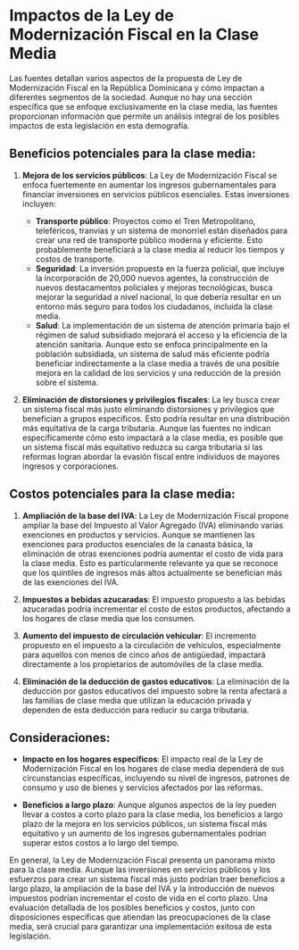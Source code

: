 # Impactos de la Ley de Modernización Fiscal en la Clase Media

Las fuentes detallan varios aspectos de la propuesta de Ley de Modernización Fiscal en la República Dominicana y cómo impactan a diferentes segmentos de la sociedad. Aunque no hay una sección específica que se enfoque exclusivamente en la clase media, las fuentes proporcionan información que permite un análisis integral de los posibles impactos de esta legislación en esta demografía.

## Beneficios potenciales para la clase media:

1. **Mejora de los servicios públicos**: La Ley de Modernización Fiscal se enfoca fuertemente en aumentar los ingresos gubernamentales para financiar inversiones en servicios públicos esenciales. Estas inversiones incluyen:
   - **Transporte público**: Proyectos como el Tren Metropolitano, teleféricos, tranvías y un sistema de monorriel están diseñados para crear una red de transporte público moderna y eficiente. Esto probablemente beneficiará a la clase media al reducir los tiempos y costos de transporte.
   - **Seguridad**: La inversión propuesta en la fuerza policial, que incluye la incorporación de 20,000 nuevos agentes, la construcción de nuevos destacamentos policiales y mejoras tecnológicas, busca mejorar la seguridad a nivel nacional, lo que debería resultar en un entorno más seguro para todos los ciudadanos, incluida la clase media.
   - **Salud**: La implementación de un sistema de atención primaria bajo el régimen de salud subsidiado mejorará el acceso y la eficiencia de la atención sanitaria. Aunque esto se enfoca principalmente en la población subsidiada, un sistema de salud más eficiente podría beneficiar indirectamente a la clase media a través de una posible mejora en la calidad de los servicios y una reducción de la presión sobre el sistema.

2. **Eliminación de distorsiones y privilegios fiscales**: La ley busca crear un sistema fiscal más justo eliminando distorsiones y privilegios que benefician a grupos específicos. Esto podría resultar en una distribución más equitativa de la carga tributaria. Aunque las fuentes no indican específicamente cómo esto impactará a la clase media, es posible que un sistema fiscal más equitativo reduzca su carga tributaria si las reformas logran abordar la evasión fiscal entre individuos de mayores ingresos y corporaciones.

## Costos potenciales para la clase media:

1. **Ampliación de la base del IVA**: La Ley de Modernización Fiscal propone ampliar la base del Impuesto al Valor Agregado (IVA) eliminando varias exenciones en productos y servicios. Aunque se mantienen las exenciones para productos esenciales de la canasta básica, la eliminación de otras exenciones podría aumentar el costo de vida para la clase media. Esto es particularmente relevante ya que se reconoce que los quintiles de ingresos más altos actualmente se benefician más de las exenciones del IVA.
   
2. **Impuestos a bebidas azucaradas**: El impuesto propuesto a las bebidas azucaradas podría incrementar el costo de estos productos, afectando a los hogares de clase media que los consumen.
   
3. **Aumento del impuesto de circulación vehicular**: El incremento propuesto en el impuesto a la circulación de vehículos, especialmente para aquellos con menos de cinco años de antigüedad, impactará directamente a los propietarios de automóviles de la clase media.
   
4. **Eliminación de la deducción de gastos educativos**: La eliminación de la deducción por gastos educativos del impuesto sobre la renta afectará a las familias de clase media que utilizan la educación privada y dependen de esta deducción para reducir su carga tributaria.

## Consideraciones:

- **Impacto en los hogares específicos**: El impacto real de la Ley de Modernización Fiscal en los hogares de clase media dependerá de sus circunstancias específicas, incluyendo su nivel de ingresos, patrones de consumo y uso de bienes y servicios afectados por las reformas.
  
- **Beneficios a largo plazo**: Aunque algunos aspectos de la ley pueden llevar a costos a corto plazo para la clase media, los beneficios a largo plazo de la mejora en los servicios públicos, un sistema fiscal más equitativo y un aumento de los ingresos gubernamentales podrían superar estos costos a lo largo del tiempo.

En general, la Ley de Modernización Fiscal presenta un panorama mixto para la clase media. Aunque las inversiones en servicios públicos y los esfuerzos para crear un sistema fiscal más justo podrían traer beneficios a largo plazo, la ampliación de la base del IVA y la introducción de nuevos impuestos podrían incrementar el costo de vida en el corto plazo. Una evaluación detallada de los posibles beneficios y costos, junto con disposiciones específicas que atiendan las preocupaciones de la clase media, será crucial para garantizar una implementación exitosa de esta legislación.
